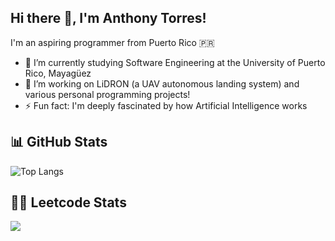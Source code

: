 ## Hi there 👋, I'm Anthony Torres!

I'm an aspiring programmer from Puerto Rico 🇵🇷

- 🌱 I’m currently studying Software Engineering at the University of Puerto Rico, Mayagüez
- 🔭 I’m working on LiDRON (a UAV autonomous landing system) and various personal programming projects!
- ⚡ Fun fact: I'm deeply fascinated by how Artificial Intelligence works 

## 📊 GitHub Stats
![Top Langs](https://github-readme-stats.vercel.app/api/top-langs/?username=anthonyTorres300&layout=compact&theme=radical)

## 👨‍💻 Leetcode Stats

![](https://leetcard.jacoblin.cool/TonyTonyTorres?ext=heatmap)


<!--
**anthonyTorres300/anthonyTorres300** is a ✨ _special_ ✨ repository because its `README.md` (this file) appears on your GitHub profile.

Here are some ideas to get you started:

- 🔭 I’m currently working on ...
- 🌱 I’m currently learning ...
- 👯 I’m looking to collaborate on ...
- 🤔 I’m looking for help with ...
- 💬 Ask me about ...
- 📫 How to reach me: ...
- 😄 Pronouns: ...
- ⚡ Fun fact: ...
-->
